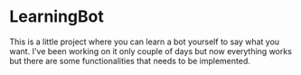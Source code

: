 # LearningBot
This is a little project where you can learn a bot yourself to say what you want.
I've been working on it only couple of days but now everything works but there are some functionalities that needs to be implemented.
